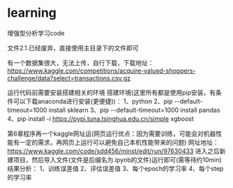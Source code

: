 # learning
增强型分析学习code

文件2.1.已经废弃，直接使用主目录下的文件即可

有一个数据集很大，无法上传，自行下载，下载地址：https://www.kaggle.com/competitions/acquire-valued-shoppers-challenge/data?select=transactions.csv.gz

运行代码前需要安装搭建相关的环境
搭建环境(这里所有都是使用pip安装，有条件可以下载anaconda进行安装(更便捷))：
1、python
2、pip --default-timeout=1000 install sklearn
3、pip --default-timeout=1000 install pandas
4、pip install -i https://pypi.tuna.tsinghua.edu.cn/simple xgboost

第6章程序再一个kaggle网址运(网页运行优点：因为需要训练，可能会对机器性能有一定的需求，再网页上运行可以避免自己本机性能带来的问题)
网址地址：https://www.kaggle.com/code/sdd456/minst/edit/run/97630433
进入之后新建项目，然后导入文件(文件是后缀名为.ipynb的文件)运行即可(需等待约10min)
结果分析：
1、训练误差值
2、评估误差值
3、每个epoch的学习率
4、每个step的学习率

